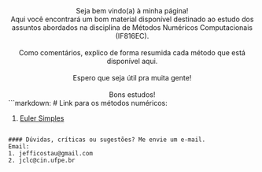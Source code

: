 <center>Seja bem vindo(a) à minha página!
<br>Aqui você encontrará um bom material disponível destinado ao estudo dos assuntos abordados na disciplina de Métodos Numéricos Computacionais (IF816EC).</br>
<br>Como comentários, explico de forma resumida cada método que está disponível aqui.</br>
<br>Espero que seja útil pra muita gente!</br>
<br>Bons estudos!</br>
</center>
```markdown: 
# Link para os métodos numéricos:

1. [Euler Simples](https://github.com/jc-costa/MetodosNumericos/blob/main/eulerSimples.py)

```

#### Dúvidas, críticas ou sugestões? Me envie um e-mail.
Email: 
1. jefficostau@gmail.com
2. jclc@cin.ufpe.br


